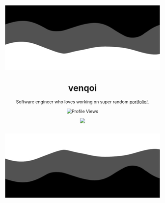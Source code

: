 
![Header](./header.png)

<h1 align="center">venqoi</h1>
<p align="center">Software engineer who loves working on super random <a href="https://robbed.uk">portfolio!</a>.</p>
  <p align="center">
    <img src="https://komarev.com/ghpvc/?username=venqoi&style=for-the-badge&color=blueviolet" alt="Profile Views">
  </p>
</a>

<p align="center">
  <img src="https://lanyard.cnrad.dev/api/448570346845634572?borderRadius=20px&animated=true&idleMessage=venquissy%20isn%27t%20currently%20doing%20anything" />
  <br />
  <br />
</p>

![Footer](./footer.png)
